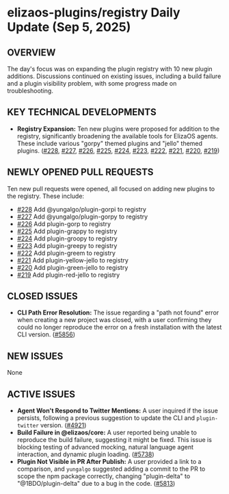 # elizaos-plugins/registry Daily Update (Sep 5, 2025)
## OVERVIEW 
The day's focus was on expanding the plugin registry with 10 new plugin additions. Discussions continued on existing issues, including a build failure and a plugin visibility problem, with some progress made on troubleshooting.

## KEY TECHNICAL DEVELOPMENTS

- **Registry Expansion:** Ten new plugins were proposed for addition to the registry, significantly broadening the available tools for ElizaOS agents. These include various "gorpy" themed plugins and "jello" themed plugins. ([#228](https://github.com/elizaos-plugins/registry/pull/228), [#227](https://github.com/elizaos-plugins/registry/pull/227), [#226](https://github.com/elizaos-plugins/registry/pull/226), [#225](https://github.com/elizaos-plugins/registry/pull/225), [#224](https://github.com/elizaos-plugins/registry/pull/224), [#223](https://github.com/elizaos-plugins/registry/pull/223), [#222](https://github.com/elizaos-plugins/registry/pull/222), [#221](https://github.com/elizaos-plugins/registry/pull/221), [#220](https://github.com/elizaos-plugins/registry/pull/220), [#219](https://github.com/elizaos-plugins/registry/pull/219))

## NEWLY OPENED PULL REQUESTS
Ten new pull requests were opened, all focused on adding new plugins to the registry. These include:
- [#228](https://github.com/elizaos-plugins/registry/pull/228) Add @yungalgo/plugin-gorpi to registry
- [#227](https://github.com/elizaos-plugins/registry/pull/227) Add @yungalgo/plugin-gorpy to registry
- [#226](https://github.com/elizaos-plugins/registry/pull/226) Add plugin-gorp to registry
- [#225](https://github.com/elizaos-plugins/registry/pull/225) Add plugin-grappy to registry
- [#224](https://github.com/elizaos-plugins/registry/pull/224) Add plugin-groopy to registry
- [#223](https://github.com/elizaos-plugins/registry/pull/223) Add plugin-greepy to registry
- [#222](https://github.com/elizaos-plugins/registry/pull/222) Add plugin-greem to registry
- [#221](https://github.com/elizaos-plugins/registry/pull/221) Add plugin-yellow-jello to registry
- [#220](https://github.com/elizaos-plugins/registry/pull/220) Add plugin-green-jello to registry
- [#219](https://github.com/elizaos-plugins/registry/pull/219) Add plugin-red-jello to registry

## CLOSED ISSUES

- **CLI Path Error Resolution:** The issue regarding a "path not found" error when creating a new project was closed, with a user confirming they could no longer reproduce the error on a fresh installation with the latest CLI version. ([#5856](https://github.com/elizaos-plugins/registry/issues/5856))

## NEW ISSUES
None

## ACTIVE ISSUES

- **Agent Won't Respond to Twitter Mentions:** A user inquired if the issue persists, following a previous suggestion to update the CLI and `plugin-twitter` version. ([#4921](https://github.com/elizaos-plugins/registry/issues/4921))
- **Build Failure in @elizaos/core:** A user reported being unable to reproduce the build failure, suggesting it might be fixed. This issue is blocking testing of advanced mocking, natural language agent interaction, and dynamic plugin loading. ([#5738](https://github.com/elizaos-plugins/registry/issues/5738))
- **Plugin Not Visible in PR After Publish:** A user provided a link to a comparison, and `yungalgo` suggested adding a commit to the PR to scope the npm package correctly, changing "plugin-delta" to "@1BDO/plugin-delta" due to a bug in the code. ([#5813](https://github.com/elizaos-plugins/registry/issues/5813))